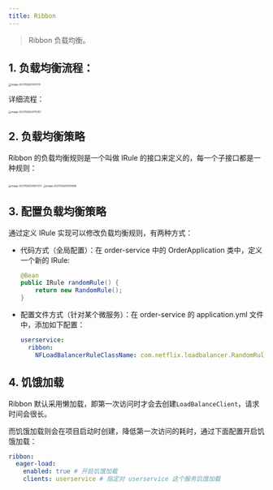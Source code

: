 ```yaml
---
title: Ribbon
---
```


> Ribbon 负载均衡。

## 1. 负载均衡流程：

<img src="https://figure-bed.chua-n.com/JavaWeb/SpringCloud/image-20211128203741731.png" alt="image-20211128203741731" style="zoom:33%;" />

详细流程：

<img src="https://figure-bed.chua-n.com/JavaWeb/SpringCloud/image-20211128204715351.png" alt="image-20211128204715351" style="zoom:33%;" />

## 2. 负载均衡策略

Ribbon 的负载均衡规则是一个叫做 IRule 的接口来定义的，每一个子接口都是一种规则：

<img src="https://figure-bed.chua-n.com/JavaWeb/SpringCloud/image-20211128204937331.png" alt="image-20211128204937331" style="zoom:33%;" />

<img src="https://figure-bed.chua-n.com/JavaWeb/SpringCloud/image-20211128205019996.png" alt="image-20211128205019996" style="zoom:33%;" />

## 3. 配置负载均衡策略

通过定义 IRule 实现可以修改负载均衡规则，有两种方式：

- 代码方式（全局配置）：在 order-service 中的 OrderApplication 类中，定义一个新的 IRule:

    ```java
    @Bean
    public IRule randomRule() {
        return new RandomRule();
    }
    ```

- 配置文件方式（针对某个微服务）：在 order-service 的 application.yml 文件中，添加如下配置：

    ```yml
    userservice:
      ribbon:
        NFLoadBalancerRuleClassName: com.netflix.loadbalancer.RandomRule # 负载均衡规则
    ```

## 4. 饥饿加载

Ribbon 默认采用懒加载，即第一次访问时才会去创建`LoadBalanceClient`，请求时间会很长。

而饥饿加载则会在项目启动时创建，降低第一次访问的耗时，通过下面配置开启饥饿加载：

```yml
ribbon:
  eager-load:
    enabled: true # 开启饥饿加载
    clients: userservice # 指定对 userservice 这个服务饥饿加载
```
